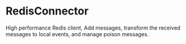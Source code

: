 # RedisConnector
High performance Redis client, Add messages, transform the received messages to local events, and manage poison messages.
